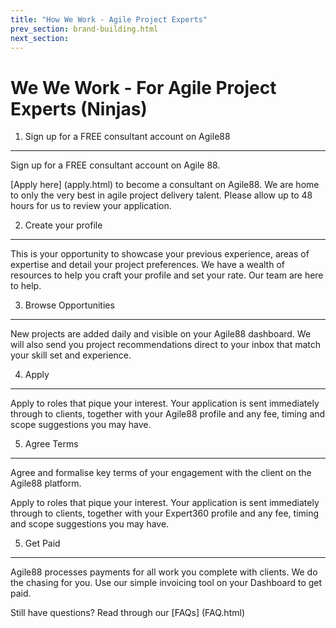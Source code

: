 ```yaml
---
title: "How We Work - Agile Project Experts"
prev_section: brand-building.html
next_section: 
---
```


We We Work - For Agile Project Experts (Ninjas)
==========================


1. Sign up for a FREE consultant account on Agile88
------------------------------------------------

Sign up for a FREE consultant account on Agile 88. 

[Apply here] (apply.html) to become a consultant on Agile88. We are home to only the very best in agile project delivery talent. Please allow up to 48 hours for us to review your application.

2. Create your profile
---------------------------

This is your opportunity to showcase your previous experience, areas of expertise and detail your project preferences. We have a wealth of resources to help you craft your profile and set your rate. Our team are here to help.


3. Browse Opportunities
----------------------------

New projects are added daily and visible on your Agile88 dashboard. We will also send you project recommendations direct to your inbox that match your skill set and experience.

4. Apply
--------------------------------------------------

Apply to roles that pique your interest. Your application is sent immediately through to clients, together with your Agile88 profile and any fee, timing and scope suggestions you may have.

5. Agree Terms
--------------------------------------------------

Agree and formalise key terms of your engagement with the client on the Agile88 platform.

Apply to roles that pique your interest. Your application is sent immediately through to clients, together with your Expert360 profile and any fee, timing and scope suggestions you may have.

5. Get Paid
--------------------------------------------------
Agile88 processes payments for all work you complete with clients. We do the chasing for you. Use our simple invoicing tool on your  Dashboard to get paid.

Still have questions? Read through our [FAQs] (FAQ.html)

